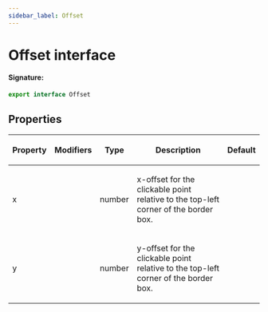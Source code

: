 ```yaml
---
sidebar_label: Offset
---
```


# Offset interface

#### Signature:

```typescript
export interface Offset
```

## Properties

<table><thead><tr><th>

Property

</th><th>

Modifiers

</th><th>

Type

</th><th>

Description

</th><th>

Default

</th></tr></thead>
<tbody><tr><td>

<span id="x">x</span>

</td><td>

</td><td>

number

</td><td>

x-offset for the clickable point relative to the top-left corner of the border box.

</td><td>

</td></tr>
<tr><td>

<span id="y">y</span>

</td><td>

</td><td>

number

</td><td>

y-offset for the clickable point relative to the top-left corner of the border box.

</td><td>

</td></tr>
</tbody></table>
